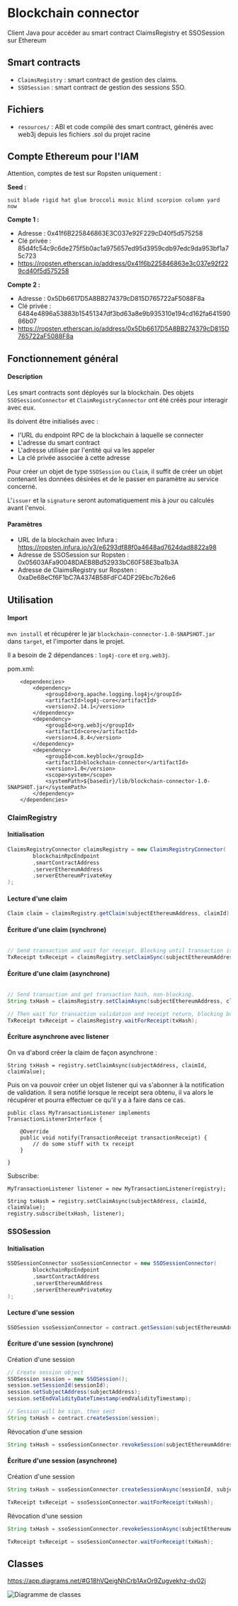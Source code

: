 # Blockchain connector

Client Java pour accéder au smart contract ClaimsRegistry et SSOSession sur Ethereum

## Smart contracts

- `ClaimsRegistry` : smart contract de gestion des claims.
- `SSOSession` : smart contract de gestion des sessions SSO.

## Fichiers

- `resources/` : ABI et code compilé des smart contract, générés avec web3j depuis les fichiers .sol du projet racine

## Compte Ethereum pour l'IAM

Attention, comptes de test sur Ropsten uniquement :

**Seed :**

`suit blade rigid hat glue broccoli music blind scorpion column yard now`

**Compte 1 :**
- Adresse : 0x41f6B225846863E3C037e92F229cD40f5d575258
- Clé privée : 85d4fc54c9c6de275f5b0ac1a975657ed95d3959cdb97edc9da953bf1a75c723
- https://ropsten.etherscan.io/address/0x41f6b225846863e3c037e92f229cd40f5d575258

**Compte 2 :**
- Adresse : 0x5Db6617D5A8BB274379cD815D765722aF5088F8a
- Clé privée : 6484e4896a53883b15451347df3bd63a8e9b935310e194cd162fa64159086b07
- https://ropsten.etherscan.io/address/0x5Db6617D5A8BB274379cD815D765722aF5088F8a

## Fonctionnement général

#### Description

Les smart contracts sont déployés sur la blockchain. Des objets `SSOSessionConnector` et `ClaimRegistryConnector` ont été créés pour interagir avec eux.

Ils doivent être initialisés avec :
- l'URL du endpoint RPC de la blockchain à laquelle se connecter
- L'adresse du smart contract
- L'adresse utilisée par l'entité qui va les appeler
- La clé privée associée à cette adresse

Pour créer un objet de type `SSOSession` ou `Claim`, il suffit de créer un objet contenant les données désirées et de le passer en paramètre au service concerné.

L'`issuer` et la `signature` seront automatiquement mis à jour ou calculés avant l'envoi.

#### Paramètres

- URL de la blockchain avec Infura : https://ropsten.infura.io/v3/e6293df88f0a4648ad7624dad8822a98
- Adresse de SSOSession sur Ropsten : 0x05603AFa90048DAEB8Bd52933bC60F58E3ba1b3A
- Adresse de ClaimsRegistry sur Ropsten : 0xaDe68eCf6F1bC7A4374B58FdFC4DF29Ebc7b26e6 

## Utilisation

#### Import

`mvn install` et récupérer le jar `blockchain-connector-1.0-SNAPSHOT.jar` dans `target`, et l'importer dans le projet.

Il a besoin de 2 dépendances : `log4j-core` et `org.web3j`.

pom.xml:
```
    <dependencies>
        <dependency>
            <groupId>org.apache.logging.log4j</groupId>
            <artifactId>log4j-core</artifactId>
            <version>2.14.1</version>
        </dependency>
        <dependency>
            <groupId>org.web3j</groupId>
            <artifactId>core</artifactId>
            <version>4.8.4</version>
        </dependency>        
        <dependency>
            <groupId>com.keyblock</groupId>
            <artifactId>blockchain-connector</artifactId>
            <version>1.0</version>
            <scope>system</scope>
            <systemPath>${basedir}/lib/blockchain-connector-1.0-SNAPSHOT.jar</systemPath>
        </dependency>
    </dependencies>
```

### ClaimRegistry

#### Initialisation

```java
ClaimsRegistryConnector claimsRegistry = new ClaimsRegistryConnector(
        blockchainRpcEndpoint
        ,smartContractAddress
        ,serverEthereumAddress
        ,serverEthereumPrivateKey
);
```

#### Lecture d'une claim

```java
Claim claim = claimsRegistry.getClaim(subjectEthereumAddress, claimId);
```

#### Écriture d'une claim (synchrone)

```java

// Send transaction and wait for receipt. Blocking until transaction is validated
TxReceipt txReceipt = claimsRegistry.setClaimSync(subjectEthereumAddress, claimId, claimValue);
```

#### Écriture d'une claim (asynchrone)

```java

// Send transaction and get transaction hash, non-blocking.
String txHash = claimsRegistry.setClaimAsync(subjectEthereumAddress, claimId, claimValue);

// Then wait for transaction validation and receipt return, blocking but not mandatory
TxReceipt txReceipt = claimsRegistry.waitForReceipt(txHash);
```

#### Écriture asynchrone avec listener

On va d'abord créer la claim de façon asynchrone :
```
String txHash = registry.setClaimAsync(subjectAddress, claimId, claimValue);
```

Puis on va pouvoir créer un objet listener qui va s'abonner à la notification de validation. Il sera notifié lorsque le receipt sera obtenu, il va alors le récupérer et pourra effectuer ce qu'il y a à faire dans ce cas.
```
public class MyTransactionListener implements TransactionListenerInterface {
    
    @Override
    public void notify(TransactionReceipt transactionReceipt) {
        // do some stuff with tx receipt
    }

}

```

Subscribe:
```
MyTransactionListener listener = new MyTransactionListener(registry);

String txHash = registry.setClaimAsync(subjectAddress, claimId, claimValue);
registry.subscribe(txHash, listener);
```

### SSOSession

#### Initialisation

```java
SSOSessionConnector ssoSessionConnector = new SSOSessionConnector(
        blockchainRpcEndpoint
        ,smartContractAddress
        ,serverEthereumAddress
        ,serverEthereumPrivateKey
);
```

#### Lecture d'une session

```java
SSOSession ssoSessionConnector = contract.getSession(subjectEthereumAddress);
```

#### Écriture d'une session (synchrone)

Création d'une session

```java
// Create session object
SSOSession session = new SSOSession();
session.setSessionId(sessionId);
session.setSubjectAddress(subjectAddress);
session.setEndValidityDateTimestamp(endValidityTimestamp);

// Session will be sign, then sent
String txHash = contract.createSession(session);
```

Révocation d'une session
```java
String txHash = ssoSessionConnector.revokeSession(subjectEthereumAddress);
```

#### Écriture d'une session (asynchrone)
Création d'une session
```java
String txHash = ssoSessionConnector.createSessionAsync(sessionId, subjectEthereumAddress, endValidityTimestamp, signature);

TxReceipt txReceipt = ssoSessionConnector.waitForReceipt(txHash);
```

Révocation d'une session
```java
String txHash = ssoSessionConnector.revokeSessionAsync(subjectEthereumAddress);

TxReceipt txReceipt = ssoSessionConnector.waitForReceipt(txHash);
```



## Classes

https://app.diagrams.net/#G18hVQeigNhCrb1AxOr9Zugvekhz-dv02j

![Diagramme de classes](com.keyblock.png)